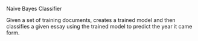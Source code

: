 Naive Bayes Classifier

Given a set of training documents, creates a trained model and then classifies a given essay using the trained model
to predict the year it came form. 
